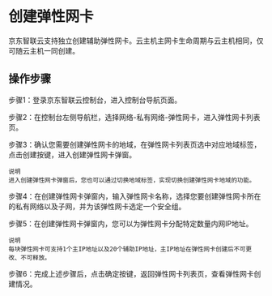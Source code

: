 # 创建弹性网卡

京东智联云支持独立创建辅助弹性网卡。云主机主网卡生命周期与云主机相同，仅可随云主机一同创建。

## 操作步骤
步骤1：登录京东智联云控制台，进入控制台导航页面。

步骤2：在控制台左侧导航栏，选择网络-私有网络-弹性网卡，进入弹性网卡列表页。

步骤3：确认您需要创建弹性网卡的地域，在弹性网卡列表页选中对应地域标签，点击创建按键，进入创建弹性网卡弹窗。

	说明
	进入创建弹性网卡弹窗后，您也可以通过切换地域标签，实现切换创建弹性网卡地域的功能。

步骤4：在创建弹性网卡弹窗内，输入弹性网卡名称，选择您要创建弹性网卡所在的私有网络以及子网，并为该弹性网卡选定一个安全组。

步骤5：在创建弹性网卡弹窗内，您可以为弹性网卡分配特定数量内网IP地址。

	说明
	每块弹性网卡可支持1个主IP地址以及20个辅助IP地址，主IP地址在弹性网卡创建后不可更改、不可释放。

步骤6：完成上述步骤后，点击确定按键，返回弹性网卡列表页，查看弹性网卡创建情况。

